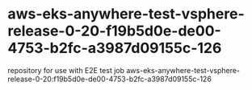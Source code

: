 # aws-eks-anywhere-test-vsphere-release-0-20-f19b5d0e-de00-4753-b2fc-a3987d09155c-126
repository for use with E2E test job aws-eks-anywhere-test-vsphere-release-0-20:f19b5d0e-de00-4753-b2fc-a3987d09155c-126
